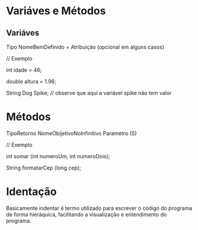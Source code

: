 # Variáves e Métodos

## Variáves

Tipo NomeBemDefinido = Atribuição (opcional em alguns casos)

// Exemplo

int idade = 46;

double altura = 1.96;

String Dog Spike; // observe  que aqui a variável spike não tem valor

# Métodos

TipoRetorno NomeObijetivoNoInfinitivo Parametro (S)

// Exemplo

int somar (int numeroUm, int numeroDois);

String formatarCep (long cep);

# Identação

Basicamente indentar é termo utilizado para escrever o código do programa de forma hieráquica, facilitando a visualização e entendimento do programa.

